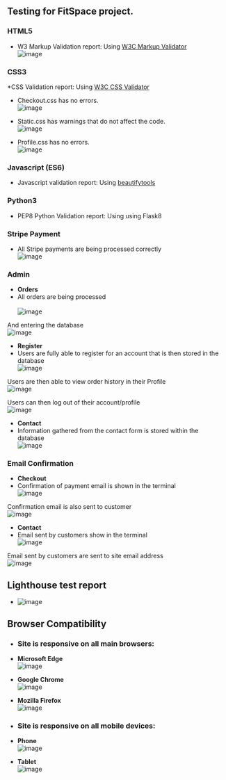 ## Testing for FitSpace project.

### HTML5 

* W3 Markup Validation report: Using [W3C Markup Validator](https://validator.w3.org/)<br>
![image](https://user-images.githubusercontent.com/95102264/201435675-4fbbdf42-c2f9-4922-8377-d4077d32f20e.png)

### CSS3 
*CSS Validation report: Using [W3C CSS Validator](https://jigsaw.w3.org/css-validator/)<br>

* Checkout.css has no errors. <br>
![image](https://user-images.githubusercontent.com/95102264/201081802-d9a82003-a816-4478-bc99-640d591de7d9.png)

* Static.css has warnings that do not affect the code. <br>
![image](https://user-images.githubusercontent.com/95102264/201081663-98a78196-7a0d-4457-bbed-1c626ffd0333.png)

* Profile.css has no errors. <br>
![image](https://user-images.githubusercontent.com/95102264/201437098-7be56b9e-0d28-469f-9d64-e4c2a23e1a4e.png)

### Javascript (ES6) 

* Javascript validation report: Using [beautifytools](https://beautifytools.com/javascript-validator.php)

### Python3 

* PEP8 Python Validation report: Using using Flask8

### Stripe Payment

* All Stripe payments are being processed correctly<br>
![image](https://user-images.githubusercontent.com/95102264/201218882-86b79ac6-cc17-415b-a188-ac6fc2b046ef.png)

### Admin

* **Orders**
* All orders are being processed <br>  
![image](https://user-images.githubusercontent.com/95102264/201215815-f0250465-525b-4476-8066-5d3bec728113.png)<br>

And entering the database <br>
![image](https://user-images.githubusercontent.com/95102264/201216126-fa7b36d5-2bb4-4252-a797-9cff81cdc88c.png)

* **Register**
* Users are fully able to register for an account that is then stored in the database<br>
![image](https://user-images.githubusercontent.com/95102264/201216666-34ebb66e-b698-4123-ad12-cc1794833385.png)<br>

Users are then able to view order history in their Profile <br>
![image](https://user-images.githubusercontent.com/95102264/201217048-34840a0d-53cd-47f2-805e-2e32517772cb.png)<br>

Users can then log out of their account/profile <br>
![image](https://user-images.githubusercontent.com/95102264/201217404-e37fdeb1-c76f-4a64-8b47-c23174adfa8b.png)

* **Contact**
* Information gathered from the contact form is stored within the database <br>
![image](https://user-images.githubusercontent.com/95102264/201218298-7e504117-d94d-4ffb-8b8c-319a47e69f96.png)

### Email Confirmation

* **Checkout** 
* Confirmation of payment email is shown in the terminal<br>
![image](https://user-images.githubusercontent.com/95102264/201415640-83ab3561-34c6-451c-8b07-b7494757c3d9.png)<br>

Confirmation email is also sent to customer <br>
![image](https://user-images.githubusercontent.com/95102264/201422817-a9655999-de3f-490d-88c7-5308939b9482.png)

* **Contact**
* Email sent by customers show in the terminal<br>
![image](https://user-images.githubusercontent.com/95102264/201416497-71e99d41-68e8-4d7f-9b76-8f56e1f34f37.png)<br>

Email sent by customers are sent to site email address<br>
![image](https://user-images.githubusercontent.com/95102264/201417935-a260b501-731f-4802-a55d-224e206d902e.png)



## Lighthouse test report

* ![image](https://user-images.githubusercontent.com/95102264/200916026-ce92c4e1-8dd3-49dd-8e3e-8718644954d1.png)

## Browser Compatibility

* ### Site is responsive on all main browsers:

* **Microsoft Edge** <br>
![image](https://user-images.githubusercontent.com/95102264/200917199-a76f072b-3559-435e-a8ab-580bac68bf6c.png)

* **Google Chrome** <br>
![image](https://user-images.githubusercontent.com/95102264/200917558-3b8923f0-1aea-4da6-9eba-fd10aa62ab80.png)

* **Mozilla Firefox** <br>
![image](https://user-images.githubusercontent.com/95102264/200918257-aab2228c-8729-4c20-8cbd-0c31a00e8246.png)

* ### Site is responsive on all mobile devices:

* **Phone** <br>
![image](https://user-images.githubusercontent.com/95102264/200919414-61d02a1b-33f1-4424-915e-cc59ada0a957.png)


* **Tablet** <br>
![image](https://user-images.githubusercontent.com/95102264/200919700-bc1d34a3-699a-4daa-82b2-e68108bd2802.png)